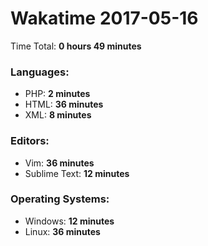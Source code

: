 # Wakatime 2017-05-16

Time Total: **0 hours 49 minutes**

### Languages:
- PHP: **2 minutes** 
- HTML: **36 minutes** 
- XML: **8 minutes** 

### Editors:
- Vim: **36 minutes** 
- Sublime Text: **12 minutes** 

### Operating Systems:
- Windows: **12 minutes** 
- Linux: **36 minutes** 

